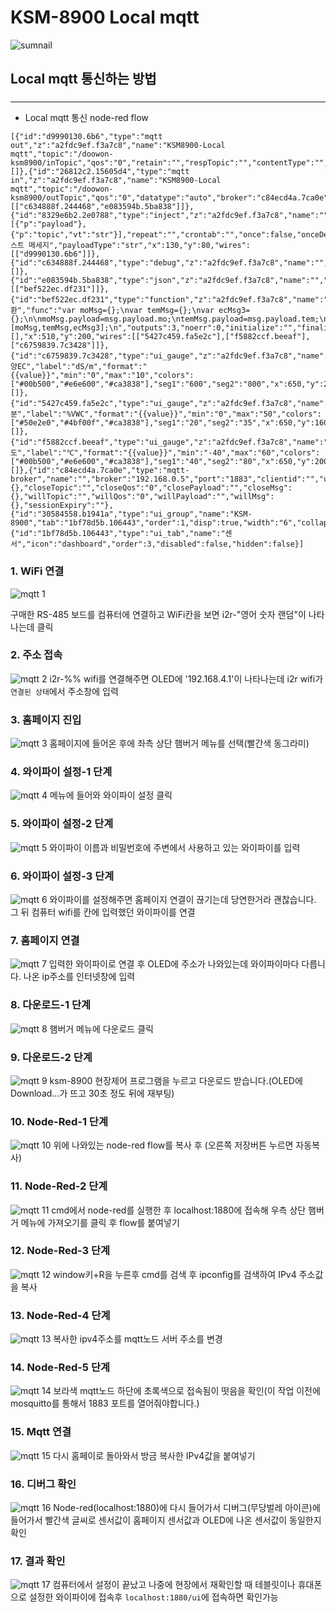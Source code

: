 # KSM-8900 Local mqtt 

![sumnail](https://user-images.githubusercontent.com/37902752/125016607-942e6f80-e0ac-11eb-9369-05cafbe776f3.jpg)

## Local mqtt 통신하는 방법
### 
---



* Local mqtt 통신 node-red flow 
```
[{"id":"d9990130.6b6","type":"mqtt out","z":"a2fdc9ef.f3a7c8","name":"KSM8900-Local mqtt","topic":"/doowon-ksm8900/inTopic","qos":"0","retain":"","respTopic":"","contentType":"","userProps":"","correl":"","expiry":"","broker":"c84ecd4a.7ca0e","x":340,"y":80,"wires":[]},{"id":"26812c2.15605d4","type":"mqtt in","z":"a2fdc9ef.f3a7c8","name":"KSM8900-Local mqtt","topic":"/doowon-ksm8900/outTopic","qos":"0","datatype":"auto","broker":"c84ecd4a.7ca0e","nl":false,"rap":true,"rh":0,"x":150,"y":140,"wires":[["c634888f.244468","e083594b.5ba838"]]},{"id":"8329e6b2.2e0788","type":"inject","z":"a2fdc9ef.f3a7c8","name":"","props":[{"p":"payload"},{"p":"topic","vt":"str"}],"repeat":"","crontab":"","once":false,"onceDelay":0.1,"topic":"","payload":"테스트 메세지","payloadType":"str","x":130,"y":80,"wires":[["d9990130.6b6"]]},{"id":"c634888f.244468","type":"debug","z":"a2fdc9ef.f3a7c8","name":"","active":true,"tosidebar":true,"console":false,"tostatus":false,"complete":"payload","targetType":"msg","statusVal":"","statusType":"auto","x":430,"y":140,"wires":[]},{"id":"e083594b.5ba838","type":"json","z":"a2fdc9ef.f3a7c8","name":"","property":"payload","action":"","pretty":false,"x":370,"y":200,"wires":[["bef522ec.df231"]]},{"id":"bef522ec.df231","type":"function","z":"a2fdc9ef.f3a7c8","name":"변환","func":"var moMsg={};\nvar temMsg={};\nvar ecMsg3={};\n\nmoMsg.payload=msg.payload.mo;\ntemMsg.payload=msg.payload.tem;\necMsg3.payload=msg.payload.ec;\n\nreturn [moMsg,temMsg,ecMsg3];\n","outputs":3,"noerr":0,"initialize":"","finalize":"","libs":[],"x":510,"y":200,"wires":[["5427c459.fa5e2c"],["f5882ccf.beeaf"],["c6759839.7c3428"]]},{"id":"c6759839.7c3428","type":"ui_gauge","z":"a2fdc9ef.f3a7c8","name":"EC","group":"30584558.b1941a","order":2,"width":"3","height":"3","gtype":"compass","title":"토양EC","label":"dS/m","format":"{{value}}","min":"0","max":"10","colors":["#00b500","#e6e600","#ca3838"],"seg1":"600","seg2":"800","x":650,"y":240,"wires":[]},{"id":"5427c459.fa5e2c","type":"ui_gauge","z":"a2fdc9ef.f3a7c8","name":"","group":"30584558.b1941a","order":0,"width":"3","height":"3","gtype":"donut","title":"수분","label":"%VWC","format":"{{value}}","min":"0","max":"50","colors":["#50e2e0","#4bf00f","#ca3838"],"seg1":"20","seg2":"35","x":650,"y":160,"wires":[]},{"id":"f5882ccf.beeaf","type":"ui_gauge","z":"a2fdc9ef.f3a7c8","name":"","group":"30584558.b1941a","order":1,"width":"3","height":"3","gtype":"donut","title":"온도","label":"℃","format":"{{value}}","min":"-40","max":"60","colors":["#00b500","#e6e600","#ca3838"],"seg1":"40","seg2":"80","x":650,"y":200,"wires":[]},{"id":"c84ecd4a.7ca0e","type":"mqtt-broker","name":"","broker":"192.168.0.5","port":"1883","clientid":"","usetls":false,"protocolVersion":"4","keepalive":"60","cleansession":true,"birthTopic":"","birthQos":"0","birthPayload":"","birthMsg":{},"closeTopic":"","closeQos":"0","closePayload":"","closeMsg":{},"willTopic":"","willQos":"0","willPayload":"","willMsg":{},"sessionExpiry":""},{"id":"30584558.b1941a","type":"ui_group","name":"KSM-8900","tab":"1bf78d5b.106443","order":1,"disp":true,"width":"6","collapse":false},{"id":"1bf78d5b.106443","type":"ui_tab","name":"센서","icon":"dashboard","order":3,"disabled":false,"hidden":false}]
```
### 1. WiFi 연결
![mqtt 1](https://user-images.githubusercontent.com/37902752/126635732-45a57837-f648-462f-aa99-325dddd8b12a.JPG)

구매한 RS-485 보드를 컴퓨터에 연결하고 WiFi칸을 보면 i2r-"영어 숫자 랜덤"이 나타나는데 클릭
### 2. 주소 접속
![mqtt 2](https://user-images.githubusercontent.com/37902752/126635736-32761210-ce8e-4798-b597-c047a19ba356.JPG)
i2r-%% wifi를 연결해주면 OLED에 '192.168.4.1'이 나타나는데 i2r wifi가 `연결된 상태`에서 주소창에 입력
### 3. 홈페이지 진입
![mqtt 3](https://user-images.githubusercontent.com/37902752/126635740-df27ab89-8d43-439d-a98a-e1f06035fd82.JPG)
홈페이지에 들어온 후에 좌측 상단 햄버거 메뉴를 선택(빨간색 동그라미)
### 4. 와이파이 설정-1 단계
![mqtt 4](https://user-images.githubusercontent.com/37902752/126635742-fbc5fd0c-9c59-4ea4-9e41-8254f63a2e60.JPG)
메뉴에 들어와 와이파이 설정 클릭
### 5. 와이파이 설정-2 단계
![mqtt 5](https://user-images.githubusercontent.com/37902752/126635743-76e510b3-9329-47f5-aac0-eb6448c600ae.JPG)
와이파이 이름과 비밀번호에 주변에서 사용하고 있는 와이파이를 입력
### 6. 와이파이 설정-3 단계
![mqtt 6](https://user-images.githubusercontent.com/37902752/126635746-1390f1db-d594-4352-86c8-6420861d871d.JPG)
와이파이를 설정해주면 홈페이지 연결이 끊기는데 당연한거라 괜찮습니다. 그 뒤 컴퓨터 wifi를 칸에 입력했던 와이파이를 연결
### 7. 홈페이지 연결
![mqtt 7](https://user-images.githubusercontent.com/37902752/126635748-43d8cf3c-4791-4c46-b373-00e1e3e9f9ac.JPG)
입력한 와이파이로 연결 후 OLED에 주소가 나와있는데 와이파이마다 다릅니다. 나온 ip주소를 인터넷창에 입력
### 8. 다운로드-1 단계
![mqtt 8](https://user-images.githubusercontent.com/37902752/126635751-f1cb5855-64db-4857-a95b-b76d84dd75fe.JPG)
햄버거 메뉴에 다운로드 클릭
### 9. 다운로드-2 단계
![mqtt 9](https://user-images.githubusercontent.com/37902752/126635753-97589095-b46e-4cb9-8efc-ccdb6e3f4194.JPG)
ksm-8900 현장제어 프로그램을 누르고 다운로드 받습니다.(OLED에 Download...가 뜨고 30초 정도 뒤에 재부팅)
### 10. Node-Red-1 단계
![mqtt 10](https://user-images.githubusercontent.com/37902752/126635754-37bc7e29-82d9-4fbc-b5f5-ed914ebfa371.JPG)
위에 나와있는 node-red flow를 복사 후 (오른쪽 저장버튼 누르면 자동복사)
### 11. Node-Red-2 단계
![mqtt 11](https://user-images.githubusercontent.com/37902752/126635757-e2a43fa9-8b47-4827-84e6-41895d831f05.JPG)
cmd에서 node-red를 실행한 후 localhost:1880에 접속해 우측 상단 햄버거 메뉴에 가져오기를 클릭 후 flow를 붙여넣기 
### 12. Node-Red-3 단계
![mqtt 12](https://user-images.githubusercontent.com/37902752/126635758-08ac0a84-2297-4fc3-b40a-a2101f286073.JPG)
window키+R을 누른후 cmd를 검색 후 ipconfig를 검색하여 IPv4 주소값을 복사
### 13. Node-Red-4 단계 
![mqtt 13](https://user-images.githubusercontent.com/37902752/126635715-cd906603-7aec-4c01-ac2b-a52a66f420cc.JPG)
복사한 ipv4주소를 mqtt노드 서버  주소를 변경
### 14. Node-Red-5 단계
![mqtt 14](https://user-images.githubusercontent.com/37902752/126635723-bfd4e645-67be-446f-bc99-83c06f53d2a8.JPG)
보라색 mqtt노드 하단에 초록색으로 접속됨이 떳음을 확인(이 작업 이전에 mosquitto를 통해서 1883 포트를 열어줘야합니다.)
### 15. Mqtt 연결
![mqtt 15](https://user-images.githubusercontent.com/37902752/126635726-ce34f76a-63e1-4ee3-b1d9-d89c7e22f02c.JPG)
다시 홈페이로 돌아와서 방금 복사한  IPv4값을 붙여넣기
### 16. 디버그 확인
![mqtt 16](https://user-images.githubusercontent.com/37902752/126635727-c799cae1-69b7-4eab-b643-dd04105ee9fb.JPG)
Node-red(localhost:1880)에 다시 들어가서 디버그(무당벌레 아이콘)에 들어가서 빨간색 글씨로 센서값이 홈페이지 센서값과 OLED에 나온 센서값이 동일한지 확인
### 17. 결과 확인
![mqtt 17](https://user-images.githubusercontent.com/37902752/126635728-f9a5c634-2440-49f2-a039-ff78047f6f3e.JPG)
컴퓨터에서 설정이 끝났고 나중에 현장에서 재확인할 때 테블릿이나 휴대폰으로 설정한 와이파이에 접속후 `localhost:1880/ui`에 접속하면 확인가능

